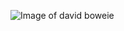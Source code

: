 ![Image of david boweie](https://www.snapgalleries.com/wp-content/uploads/2018/03/bowie-hands-to-face-low-res.jpg)
